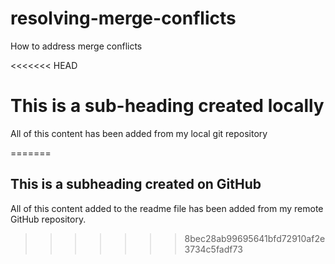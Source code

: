 # resolving-merge-conflicts
How to address merge conflicts 

<<<<<<< HEAD
# This is a sub-heading created locally
 All of this content has been added from my local
 git repository

=======
 ## This is a subheading created on GitHub

All of this content added to the readme file has been added from my remote GitHub repository.
>>>>>>> 8bec28ab99695641bfd72910af2e3734c5fadf73
